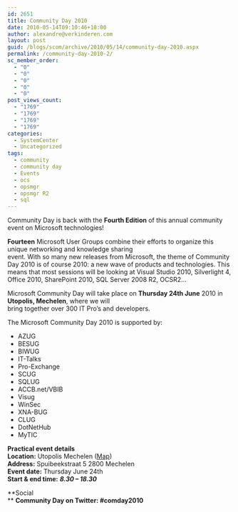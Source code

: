 ```yaml
---
id: 2651
title: Community Day 2010
date: 2010-05-14T09:10:46+10:00
author: alexandre@verkinderen.com
layout: post
guid: /blogs/scom/archive/2010/05/14/community-day-2010.aspx
permalink: /community-day-2010-2/
sc_member_order:
  - "0"
  - "0"
  - "0"
  - "0"
  - "0"
post_views_count:
  - "1769"
  - "1769"
  - "1769"
  - "1769"
categories:
  - SystemCenter
  - Uncategorized
tags:
  - community
  - community day
  - Events
  - ocs
  - opsmgr
  - opsmgr R2
  - sql
---
```

Community Day is back with the **Fourth Edition** of this annual community event on Microsoft technologies!

**Fourteen** Microsoft User Groups combine their efforts to organize this unique networking and knowledge sharing  
event. With so many new releases from Microsoft, the theme of Community Day 2010 is of course 2010: a new wave of products and technologies. This means that most sessions will be looking at Visual Studio 2010, Silverlight 4, Office 2010, SharePoint 2010, SQL Server 2008 R2, OCSR2…

Microsoft Community Day will take place on **Thursday 24th June** 2010 in **Utopolis, Mechelen**, where we will  
bring together over 300 IT Pro’s and developers.

The Microsoft Community Day 2010 is supported by:

  * AZUG 
  * BESUG 
  * BIWUG 
  * IT-Talks 
  * Pro-Exchange 
  * SCUG 
  * SQLUG 
  * ACCB.net/VBIB 
  * Visug 
  * WinSec 
  * XNA-BUG 
  * CLUG 
  * DotNetHub 
  * MyTIC 

**Practical event details  
Location:** Utopolis Mechelen ([Map](http://www.bing.com/maps/default.aspx?v=2&FORM=LMLTCC&cp=51.026551~4.5002&style=h&lvl=16&tilt=-90&dir=0&alt=-1000&phx=0&phy=0&phscl=1&trfc=1&encType=1))  
**Address:** Spuibeekstraat 5 2800 Mechelen  
**Event date:** Thursday June 24th  
**Start & end time:** **_8.30 – 18.30_**

**Social  
** **Community Day on Twitter: #comday2010**